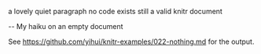 a lovely quiet paragraph
no code exists
still a valid knitr document

-- My haiku on an empty document


See https://github.com/yihui/knitr-examples/022-nothing.md for the output.

